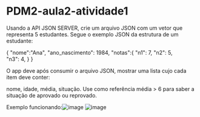 # PDM2-aula2-atividade1

Usando a API JSON SERVER, crie um arquivo JSON com um vetor que representa 5 estudantes. Segue o exemplo JSON da estrutura de um estudante:

{
	"nome":"Ana",
	"ano_nascimento": 1984,
	"notas":{
		"n1": 7,
		"n2": 5,	
		"n3": 4,
      }
}

O app deve após consumir o arquivo JSON, mostrar uma lista cujo cada item deve conter:

nome,
idade,
média,
situação.
Use como referência média > 6 para saber a situação de aprovado ou reprovado.


Exemplo funcionando:![image](https://user-images.githubusercontent.com/99513042/217586544-362c7553-eaa2-4d8f-a66a-ade0ff8a3e29.png)
![image](https://user-images.githubusercontent.com/99513042/217586649-0d254668-81f1-4eab-9bd0-7570fd535dfc.png)

